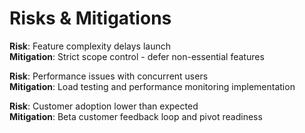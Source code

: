 # Risks & Mitigations

**Risk**: Feature complexity delays launch  
**Mitigation**: Strict scope control - defer non-essential features

**Risk**: Performance issues with concurrent users  
**Mitigation**: Load testing and performance monitoring implementation

**Risk**: Customer adoption lower than expected  
**Mitigation**: Beta customer feedback loop and pivot readiness
